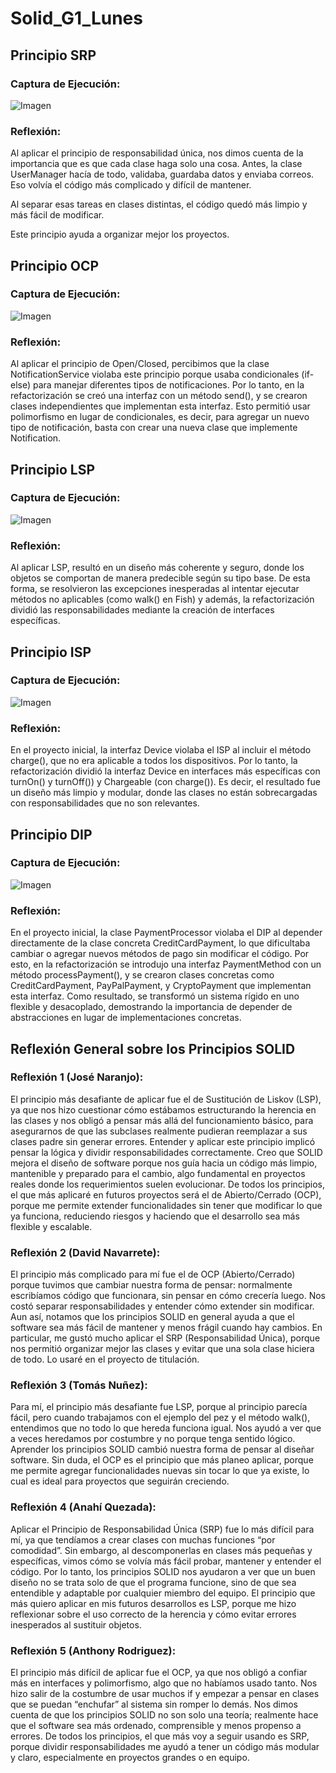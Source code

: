 # Solid_G1_Lunes

## Principio SRP

### Captura de Ejecución:
![Imagen](https://github.com/DeividN21/Solid_G1_Lunes/blob/main/Ejecuci%C3%B3n_SRP.png?raw=true)

### Reflexión:
Al aplicar el principio de responsabilidad única, nos dimos cuenta de la importancia que es que cada clase haga solo una cosa. Antes, la clase UserManager hacía de todo, validaba, guardaba datos y enviaba correos. Eso volvía el código más complicado y difícil de mantener.
 
Al separar esas tareas en clases distintas, el código quedó más limpio y más fácil de modificar.
 
Este principio ayuda a organizar mejor los proyectos.


## Principio OCP

### Captura de Ejecución:
![Imagen](https://github.com/DeividN21/Solid_G1_Lunes/blob/main/Ejecuci%C3%B3n_OCP.png?raw=true)

### Reflexión:
Al aplicar el principio de Open/Closed, percibimos que la clase NotificationService violaba este principio porque usaba condicionales (if-else) para manejar diferentes tipos de notificaciones. Por lo tanto, en la refactorización se creó una interfaz con un método send(), y se crearon clases independientes que implementan esta interfaz. Esto permitió usar polimorfismo en lugar de condicionales, es decir, para agregar un nuevo tipo de notificación, basta con crear una nueva clase que implemente Notification.

## Principio LSP

### Captura de Ejecución:
![Imagen](https://github.com/DeividN21/Solid_G1_Lunes/blob/main/Ejecuci%C3%B3n_LSP.png?raw=true)

### Reflexión:
Al aplicar LSP, resultó en un diseño más coherente y seguro, donde los objetos se comportan de manera predecible según su tipo base. De esta forma, se resolvieron las excepciones inesperadas al intentar ejecutar métodos no aplicables (como walk() en Fish) y además, la refactorización dividió las responsabilidades mediante la creación de interfaces específicas.


## Principio ISP

### Captura de Ejecución:
![Imagen](https://github.com/DeividN21/Solid_G1_Lunes/blob/main/Ejecuci%C3%B3n_ISP.png?raw=true)

### Reflexión:
En el proyecto inicial, la interfaz Device violaba el ISP al incluir el método charge(), que no era aplicable a todos los dispositivos. Por lo tanto, la refactorización dividió la interfaz Device en interfaces más específicas con turnOn() y turnOff()) y Chargeable (con charge()). Es decir, el resultado fue un diseño más limpio y modular, donde las clases no están sobrecargadas con responsabilidades que no son relevantes.


## Principio DIP

### Captura de Ejecución:
![Imagen](https://github.com/DeividN21/Solid_G1_Lunes/blob/main/Ejecuci%C3%B3n_DIP.png?raw=true)

### Reflexión:
En el proyecto inicial, la clase PaymentProcessor violaba el DIP al depender directamente de la clase concreta CreditCardPayment, lo que dificultaba cambiar o agregar nuevos métodos de pago sin modificar el código. Por esto, en la refactorización se introdujo una interfaz PaymentMethod con un método processPayment(), y se crearon clases concretas como CreditCardPayment, PayPalPayment, y CryptoPayment que implementan esta interfaz. Como resultado, se transformó un sistema rígido en uno flexible y desacoplado, demostrando la importancia de depender de abstracciones en lugar de implementaciones concretas.


## Reflexión General sobre los Principios SOLID

### Reflexión 1 (José Naranjo):
El principio más desafiante de aplicar fue el de Sustitución de Liskov (LSP), ya que nos hizo cuestionar cómo estábamos estructurando la herencia en las clases y nos obligó a pensar más allá del funcionamiento básico, para asegurarnos de que las subclases realmente pudieran reemplazar a sus clases padre sin generar errores. Entender y aplicar este principio implicó pensar la lógica y dividir responsabilidades correctamente. Creo que SOLID mejora el diseño de software porque nos guía hacia un código más limpio, mantenible y preparado para el cambio, algo fundamental en proyectos reales donde los requerimientos suelen evolucionar. De todos los principios, el que más aplicaré en futuros proyectos será el de Abierto/Cerrado (OCP), porque me permite extender funcionalidades sin tener que modificar lo que ya funciona, reduciendo riesgos y haciendo que el desarrollo sea más flexible y escalable.

### Reflexión 2 (David Navarrete):
El principio más complicado para mí fue el de OCP (Abierto/Cerrado) porque tuvimos que cambiar nuestra forma de pensar: normalmente escribíamos código que funcionara, sin pensar en cómo crecería luego. Nos costó separar responsabilidades y entender cómo extender sin modificar. Aun así, notamos que los principios SOLID en general ayuda a que el software sea más fácil de mantener y menos frágil cuando hay cambios. En particular, me gustó mucho aplicar el SRP (Responsabilidad Única), porque nos permitió organizar mejor las clases y evitar que una sola clase hiciera de todo. Lo usaré en el proyecto de titulación.

### Reflexión 3 (Tomás Nuñez):
Para mí, el principio más desafiante fue LSP, porque al principio parecía fácil, pero cuando trabajamos con el ejemplo del pez y el método walk(), entendimos que no todo lo que hereda funciona igual. Nos ayudó a ver que a veces heredamos por costumbre y no porque tenga sentido lógico. Aprender los principios SOLID cambió nuestra forma de pensar al diseñar software. Sin duda, el OCP es el principio que más planeo aplicar, porque me permite agregar funcionalidades nuevas sin tocar lo que ya existe, lo cual es ideal para proyectos que seguirán creciendo.

### Reflexión 4 (Anahí Quezada):
Aplicar el Principio de Responsabilidad Única (SRP) fue lo más difícil para mí, ya que tendíamos a crear clases con muchas funciones “por comodidad”. Sin embargo, al descomponerlas en clases más pequeñas y específicas, vimos cómo se volvía más fácil probar, mantener y entender el código. Por lo tanto, los principios SOLID nos ayudaron a ver que un buen diseño no se trata solo de que el programa funcione, sino de que sea entendible y adaptable por cualquier miembro del equipo. El principio que más quiero aplicar en mis futuros desarrollos es LSP, porque me hizo reflexionar sobre el uso correcto de la herencia y cómo evitar errores inesperados al sustituir objetos.

### Reflexión 5 (Anthony Rodriguez):
El principio más difícil de aplicar fue el OCP, ya que nos obligó a confiar más en interfaces y polimorfismo, algo que no habíamos usado tanto. Nos hizo salir de la costumbre de usar muchos if y empezar a pensar en clases que se puedan “enchufar” al sistema sin romper lo demás. Nos dimos cuenta de que los principios SOLID no son solo una teoría; realmente hace que el software sea más ordenado, comprensible y menos propenso a errores. De todos los principios, el que más voy a seguir usando es SRP, porque dividir responsabilidades me ayudó a tener un código más modular y claro, especialmente en proyectos grandes o en equipo.
